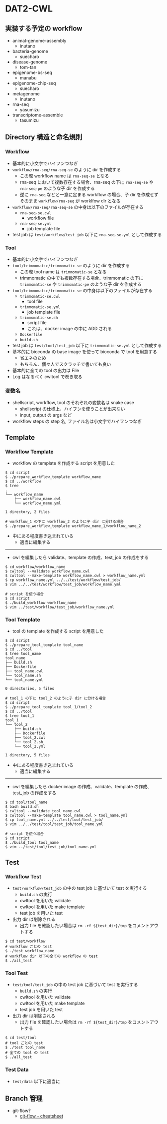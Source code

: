 # DAT2-CWL

## 実装する予定の workflow

- animal-genome-assembly
  - inutano
- bacteria-genome
  - suecharo
- disease-genome
  - tom-tan
- epigenome-bs-seq
  - manabu
- epigenome-chip-seq
  - suecharo
- metagenome
  - inutano
- rna-seq
  - yasumizu
- transcriptome-assemble
  - tasumizu

## Directory 構造と命名規則

### Workflow

- 基本的に小文字でハイフンつなぎ
- `workflow/rna-seq/rna-seq-se` のように dir を作成する
  - この際 workflow name は `rna-seq-se` となる
  - rna-seq において複数存在する場合、rna-seq の下に `rna-seq-se` や `rna-seq-pe` のような子 dir を作成する
  - 逆に `rna-seq` などと一意に定まる workflow の場合、子 dir を作成せずそのまま `workflow/rna-seq` が worklfow dir となる
- `workflow/rna-seq/rna-seq-se` の中身は以下のファイルが存在する
  - `rna-seq-se.cwl`
    - workflow file
  - `rna-seq-se.yml`
    - job template file
- test job は `test/workflow/test_job` 以下に `rna-seq-se.yml` として作成する

### Tool

- 基本的に小文字でハイフンつなぎ
- `tool/trimmomatic/trimmomatic-se` のように dir を作成する
  - この際 tool name は `trimmomatic-se` となる
  - trimmomatic の中でも複数存在する場合、trimmomatic の下に `trimmomatic-se` や `trimmomatic-pe` のような子 dir を作成する
- `tool/trimmomatic/trimmomatic-se` の中身は以下のファイルが存在する
  - `trimmomatic-se.cwl`
    - tool file
  - `trimmomatic-se.yml`
    - job template file
  - `trimmomatic-se.sh`
    - script file
    - これは、docker image の中に ADD される
  - `Dockerfile`
  - `build.sh`
- test job は `test/tool/test_job` 以下に `trimmomatic-se.yml` として作成する
- 基本的に bioconda の base image を使って bioconda で tool を用意する
  - 省エネのため
  - もちろん、個々人でスクラッチで書いても良い
- 基本的に全ての tool の出力は File
- Log はなるべく cwltool で巻き取る

### 変数名

- shellscript, workflow, tool のそれぞれの変数名は snake case
  - shellscript の仕様上、ハイフンを使うことが出来ない
  - input, output の args など
- workflow steps の step 名, ファイル名は小文字でハイフンつなぎ

## Template

### Workflow Template

- workflow の template を作成する script を用意した

```shell
$ cd script
$ ./prepare_workflow_template workflow_name
$ cd ../workflow
$ tree
.
└── workflow_name
    ├── workflow_name.cwl
    └── workflow_name.yml

1 directory, 2 files

# workflow_1 の下に workflow_2 のように子 dir に分ける場合
$ ./prepare_workflow_template workflow_name_1/workflow_name_2
```

- 中にある程度書き込まれている
  - 適当に編集する

---

- cwl を編集したら validate、template の作成、test_job の作成をする

```shell
$ cd workflow/workflow_name
$ cwltool --validate workflow_name.cwl
$ cwltool --make-template workflow_name.cwl > workflow_name.yml
$ cp workflow_name.yml ../../test/workflow/test_job/
$ vim ../../test/workflow/test_job/workflow_name.yml

# script を使う場合
$ cd script
$ ./build_workflow workflow_name
$ vim ../test/workflow/test_job/workflow_name.yml
```

### Tool Template

- tool の template を作成する script を用意した

```shell
$ cd script
$ ./prepare_tool_template tool_name
$ cd ../tool
$ tree tool_name
tool_name
├── build.sh
├── Dockerfile
├── tool_name.cwl
└── tool_name.sh
└── tool_name.yml

0 directories, 5 files

# tool_1 の下に tool_2 のように子 dir に分ける場合
$ cd script
$ ./prepare_tool_template tool_1/tool_2
$ cd ../tool
$ tree tool_1
tool_1
└── tool_2
    ├── build.sh
    ├── Dockerfile
    ├── tool_2.cwl
    └── tool_2.sh
    └── tool_2.yml

1 directory, 5 files
```

- 中にある程度書き込まれている
  - 適当に編集する

---

- cwl を編集したら docker image の作成、validate、template の作成、test_job の作成をする

```shell
$ cd tool/tool_name
$ bash build.sh
$ cwltool --validate tool_name.cwl
$ cwltool --make-template tool_name.cwl > tool_name.yml
$ cp tool_name.yml ../../test/tool/test_job/
$ vim ../../test/tool/test_job/tool_name.yml

# script を使う場合
$ cd script
$ ./build_tool tool_name
$ vim ../test/tool/test_job/tool_name.yml
```

## Test

### Workflow Test

- `test/workflow/test_job` の中の test job に基づいて test を実行する
  - `build.sh` の実行
  - cwltool を用いた validate
  - cwltool を用いた make template
  - test job を用いた test
- 出力 dir は削除される
  - 出力 file を確認したい場合は `rm -rf ${test_dir}/tmp` をコメントアウトする

```shell
$ cd test/workflow
# workflow ごとの test
$ ./test workflow_name
# workflow dir 以下の全ての workflow の test
$ ./all_test
```

### Tool Test

- `test/tool/test_job` の中の test job に基づいて test を実行する
  - `build.sh` の実行
  - cwltool を用いた validate
  - cwltool を用いた make template
  - test job を用いた test
- 出力 dir は削除される
  - 出力 file を確認したい場合は `rm -rf ${test_dir}/tmp` をコメントアウトする

```shell
$ cd test/tool
# tool ごとの test
$ ./test tool_name
# 全ての tool の test
$ ./all_test
```

### Test Data

- `test/data` 以下に適当に

## Branch 管理

- git-flow?
  - [git-flow - cheatsheet](https://danielkummer.github.io/git-flow-cheatsheet/)
